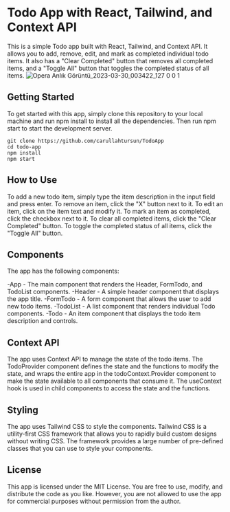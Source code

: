 # Todo App with React, Tailwind, and Context API

This is a simple Todo app built with React, Tailwind, and Context API. It allows you to add, remove, edit, and mark as completed individual todo items. It also has a "Clear Completed" button that removes all completed items, and a "Toggle All" button that toggles the completed status of all items.
![Opera Anlık Görüntü_2023-03-30_003422_127 0 0 1](https://user-images.githubusercontent.com/62027425/228677352-ff3d98ef-c6a5-4db7-a5b2-55cfdcd26b49.png)

## Getting Started

To get started with this app, simply clone this repository to your local machine and run npm install to install all the dependencies. Then run npm start to start the development server.
```git
git clone https://github.com/carullahtursun/TodoApp
cd todo-app
npm install
npm start
```

## How to Use

To add a new todo item, simply type the item description in the input field and press enter. To remove an item, click the "X" button next to it. To edit an item, click on the item text and modify it. To mark an item as completed, click the checkbox next to it. To clear all completed items, click the "Clear Completed" button. To toggle the completed status of all items, click the "Toggle All" button.

## Components
The app has the following components:

-App - The main component that renders the Header, FormTodo, and TodoList components.
-Header - A simple header component that displays the app title.
-FormTodo - A form component that allows the user to add new todo items.
-TodoList - A list component that renders individual Todo components.
-Todo - An item component that displays the todo item description and controls.

## Context API
The app uses Context API to manage the state of the todo items. The TodoProvider component defines the state and the functions to modify the state, and wraps the entire app in the todoContext.Provider component to make the state available to all components that consume it. The useContext hook is used in child components to access the state and the functions.

## Styling
The app uses Tailwind CSS to style the components. Tailwind CSS is a utility-first CSS framework that allows you to rapidly build custom designs without writing CSS. The framework provides a large number of pre-defined classes that you can use to style your components.

## License
This app is licensed under the MIT License. You are free to use, modify, and distribute the code as you like. However, you are not allowed to use the app for commercial purposes without permission from the author.

